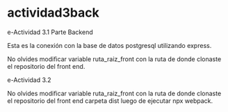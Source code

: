 # actividad3back
e-Actividad 3.1 Parte Backend

Esta es la conexión con la base de datos postgresql utilizando express.

No olvides modificar variable ruta_raiz_front con la ruta de donde clonaste el repositorio del front end.

e-Actividad 3.2

No olvides modificar variable ruta_raiz_front con la ruta de donde clonaste el repositorio del front end carpeta dist luego de ejecutar npx webpack.

